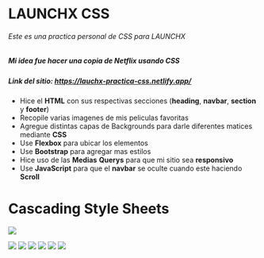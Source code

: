 # LAUNCHX CSS

######  Este es una practica personal de CSS para LAUNCHX
 #####  Mi idea fue hacer una copia de Netflix usando CSS
#####  Link del sitio:  https://lauchx-practica-css.netlify.app/

- Hice el **HTML** con sus respectivas secciones (**heading**, **navbar**, **section** y **footer**)
- Recopile varias imagenes de mis peliculas favoritas
- Agregue distintas capas de Backgrounds para darle diferentes matices mediante **CSS**
- Use **Flexbox** para ubicar los elementos
- Use **Bootstrap** para agregar mas estilos
- Hice uso de las **Medias** **Querys** para que mi sitio sea **responsivo**
- Use **JavaScript** para que el **navbar** se oculte cuando este haciendo **Scroll**

# Cascading Style Sheets

![](https://th.bing.com/th/id/OIP.xhnzhHcorvOTDzjLVg0LAwHaI4?pid=ImgDet&rs=1)

![](https://img.shields.io/github/stars/pandao/editor.md.svg) ![](https://img.shields.io/github/forks/pandao/editor.md.svg) ![](https://img.shields.io/github/tag/pandao/editor.md.svg) ![](https://img.shields.io/github/release/pandao/editor.md.svg) ![](https://img.shields.io/github/issues/pandao/editor.md.svg) ![](https://img.shields.io/bower/v/editor.md.svg)